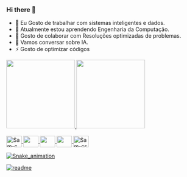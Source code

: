 ### Hi there 👋

- 🔭 Eu Gosto de trabalhar com sistemas inteligentes e dados.
- 🌱 Atualmente estou aprendendo Engenharia da Computação.
- 👯 Gosto de colaborar com Resoluções optimizadas de problemas.
- 💬 Vamos conversar sobre IA.
- ⚡ Gosto de optimizar códigos 

<div>
  <a href="https://github.com/rafaballerini">
    <img height="180em" src="https://github-readme-stats.vercel.app/api?username=SamuelMatos78&show_icons=true&theme=vision-friendly-dark&include_all_commits=true&count_private=true"/>
    <img height="180em" src="https://github-readme-stats.vercel.app/api/top-langs/?username=SamuelMatos78&layout=compact&langs_count=16&theme=vision-friendly-dark"/>
</div>
<div style = "display: inline_block"><br>
  <img align="center" alt="Sam-c" height="30" width="40" src="https://cdn.jsdelivr.net/gh/devicons/devicon@latest/icons/c/c-original.svg">
  <img align="center" alt-"Sam-CPS" height="30" width="40" src="https://cdn.jsdelivr.net/gh/devicons/devicon@latest/icons/cplusplus/cplusplus-original.svg">
  <img align="center" alt-"Sam-Java" height="30" width="40" src="https://cdn.jsdelivr.net/gh/devicons/devicon@latest/icons/java/java-original-wordmark.svg">
  <img align="center" alt-"Sam-py" height="30" width="40" src="https://cdn.jsdelivr.net/gh/devicons/devicon@latest/icons/python/python-original-wordmark.svg">
  <img align="center" alt="Sam-cs" height="30" width="40" src="https://cdn.jsdelivr.net/gh/devicons/devicon@latest/icons/csharp/csharp-original.svg">


</div>

![Snake_animation](https://github.com/SamuelMatos78/SamuelMatos78/blob/output/github-contribution-grid-snake.svg)

[![readme](https://github-readme-stats.vercel.app/api/pin/?username=SamuelMatos78&repo=SamuelMatos78&theme=react) ](https://github.com/SamuelMatos78/SamuelMatos78)
  


